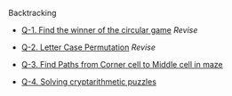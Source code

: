 Backtracking

* [Q-1. Find the winner of the circular game](https://leetcode.com/problems/find-the-winner-of-the-circular-game/) *Revise*

* [Q-2. Letter Case Permutation](https://leetcode.com/problems/letter-case-permutation/) *Revise*

* [Q-3. Find Paths from Corner cell to Middle cell in maze](https://www.geeksforgeeks.org/find-paths-from-corner-cell-to-middle-cell-in-maze/)

* [Q-4. Solving cryptarithmetic puzzles](https://www.geeksforgeeks.org/solving-cryptarithmetic-puzzles-backtracking-8/)